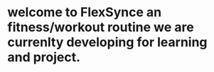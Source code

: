 # welcome to FlexSynce an fitness/workout routine we are currenlty developing for learning and project.
